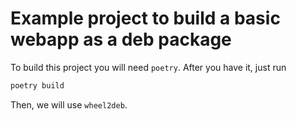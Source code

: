 # Example project to build a basic webapp as a deb package

To build this project you will need `poetry`. After you have it, just run

``` bash
poetry build 
```

Then, we will use `wheel2deb`.
